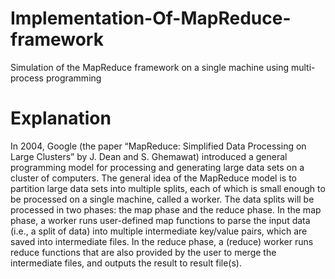 # Implementation-Of-MapReduce-framework
Simulation of the MapReduce framework on a single machine using multi-process programming
# Explanation
In 2004, Google (the paper “MapReduce: Simplified Data Processing on Large Clusters” by J.
Dean and S. Ghemawat) introduced a general programming model for processing and generating
large data sets on a cluster of computers.
The general idea of the MapReduce model is to partition large data sets into multiple splits,
each of which is small enough to be processed on a single machine, called a worker. The data
splits will be processed in two phases: the map phase and the reduce phase. In the map phase, a
worker runs user-defined map functions to parse the input data (i.e., a split of data) into multiple
intermediate key/value pairs, which are saved into intermediate files. In the reduce phase, a
(reduce) worker runs reduce functions that are also provided by the user to merge the intermediate
files, and outputs the result to result file(s).
